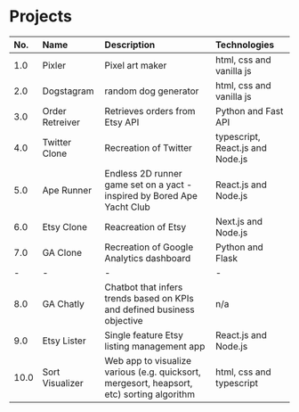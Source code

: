 # Projects

| No. | Name | Description | Technologies |
| :---  | :---  | :---  | :---  |
| 1.0 | Pixler | Pixel art maker | html, css and vanilla js |
| 2.0 | Dogstagram | random dog generator | html, css and vanilla js |
| 3.0 | Order Retreiver | Retrieves orders from Etsy API | Python and Fast API |
| 4.0 | Twitter Clone | Recreation of Twitter | typescript, React.js and Node.js |
| 5.0 | Ape Runner | Endless 2D runner game set on a yact - inspired by Bored Ape Yacht Club | React.js and Node.js |
| 6.0 | Etsy Clone | Reacreation of Etsy | Next.js and Node.js
| 7.0 | GA Clone | Recreation of Google Analytics dashboard | Python and Flask
| - | - | - | - |
| 8.0 | GA Chatly | Chatbot that infers trends based on KPIs and defined business objective | n/a
| 9.0 | Etsy Lister | Single feature Etsy listing management app | React.js and Node.js
| 10.0 | Sort Visualizer | Web app to visualize various (e.g. quicksort, mergesort, heapsort, etc) sorting algorithm | html, css and typescript |





